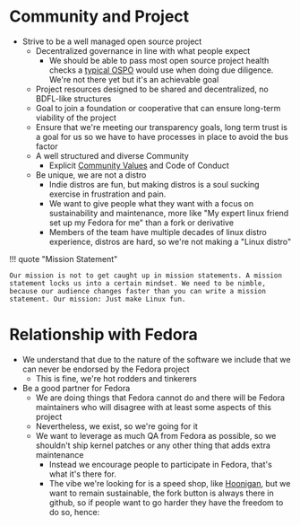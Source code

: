 # Community and Project

- Strive to be a well managed open source project
    - Decentralized governance in line with what people expect
        - We should be able to pass most open source project health checks a [typical OSPO](https://todogroup.org/guides/#ospo-guides) would use when doing due diligence. We're not there yet but it's an achievable goal
    - Project resources designed to be shared and decentralized, no BDFL-like structures
    - Goal to join a foundation or cooperative that can ensure long-term viability of the project
    - Ensure that we're meeting our transparency goals, long term trust is a goal for us so we have to have processes in place to avoid the bus factor
  - A well structured and diverse Community
    - Explicit [Community Values](https://ublue.it/values/) and Code of Conduct
  - Be unique, we are not a distro
    - Indie distros are fun, but making distros is a soul sucking exercise in frustration and pain. 
    - We want to give people what they want with a focus on sustainability and maintenance, more like "My expert linux friend set up my Fedora for me" than a fork or derivative
    - Members of the team have multiple decades of linux distro experience, distros are hard, so we're not making a "Linux distro"

!!! quote "Mission Statement"

    Our mission is not to get caught up in mission statements. A mission statement locks us into a certain mindset. We need to be nimble, because our audience changes faster than you can write a mission statement. Our mission: Just make Linux fun.

# Relationship with Fedora

- We understand that due to the nature of the software we include that we can never be endorsed by the Fedora project
    - This is fine, we're hot rodders and tinkerers
- Be a good partner for Fedora
    - We are doing things that Fedora cannot do and there will be Fedora maintainers who will disagree with at least some aspects of this project
    - Nevertheless, we exist, so we're going for it
    - We want to leverage as much QA from Fedora as possible, so we shouldn't ship kernel patches or any other thing that adds extra maintenance
        - Instead we encourage people to participate in Fedora, that's what it's there for. 
        - The vibe we're looking for is a speed shop, like [Hoonigan](https://www.hoonigan.com/), but we want to remain sustainable, the fork button is always there in github, so if people want to go harder they have the freedom to do so, hence:
